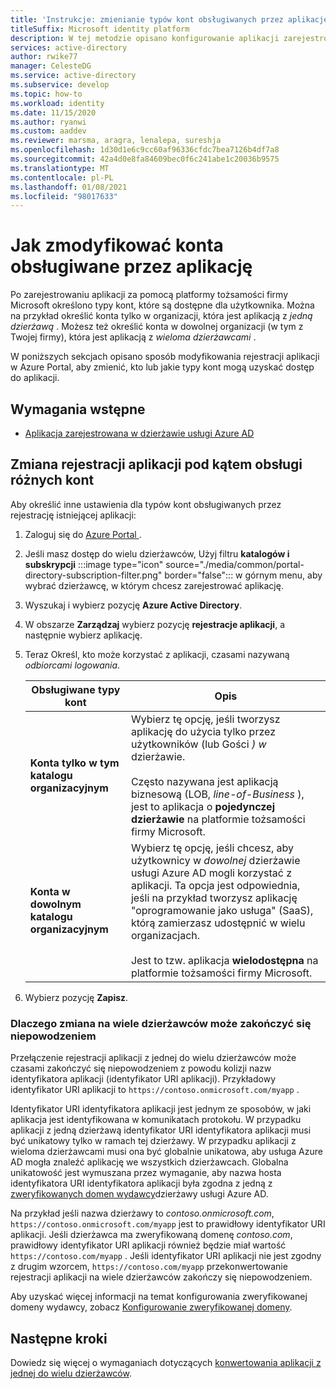 ```yaml
---
title: 'Instrukcje: zmienianie typów kont obsługiwanych przez aplikację | Azure'
titleSuffix: Microsoft identity platform
description: W tej metodzie opisano konfigurowanie aplikacji zarejestrowanej za pomocą platformy tożsamości firmy Microsoft w celu zmiany użytkownika lub konta, które mogą uzyskiwać dostęp do aplikacji.
services: active-directory
author: rwike77
manager: CelesteDG
ms.service: active-directory
ms.subservice: develop
ms.topic: how-to
ms.workload: identity
ms.date: 11/15/2020
ms.author: ryanwi
ms.custom: aaddev
ms.reviewer: marsma, aragra, lenalepa, sureshja
ms.openlocfilehash: 1d30d1e6c9cc60af96336cfdc7bea7126b4df7a8
ms.sourcegitcommit: 42a4d0e8fa84609bec0f6c241abe1c20036b9575
ms.translationtype: MT
ms.contentlocale: pl-PL
ms.lasthandoff: 01/08/2021
ms.locfileid: "98017633"
---
```

# <a name="how-to-modify-the-accounts-supported-by-an-application"></a>Jak zmodyfikować konta obsługiwane przez aplikację

Po zarejestrowaniu aplikacji za pomocą platformy tożsamości firmy Microsoft określono typy kont, które są dostępne dla użytkownika. Można na przykład określić konta tylko w organizacji, która jest aplikacją z *jedną dzierżawą* . Możesz też określić konta w dowolnej organizacji (w tym z Twojej firmy), która jest aplikacją z *wieloma dzierżawcami* .

W poniższych sekcjach opisano sposób modyfikowania rejestracji aplikacji w Azure Portal, aby zmienić, kto lub jakie typy kont mogą uzyskać dostęp do aplikacji.

## <a name="prerequisites"></a>Wymagania wstępne

* [Aplikacja zarejestrowana w dzierżawie usługi Azure AD](quickstart-register-app.md)

## <a name="change-the-application-registration-to-support-different-accounts"></a>Zmiana rejestracji aplikacji pod kątem obsługi różnych kont

Aby określić inne ustawienia dla typów kont obsługiwanych przez rejestrację istniejącej aplikacji:

1. Zaloguj się do <a href="https://portal.azure.com/" target="_blank">Azure Portal <span class="docon docon-navigate-external x-hidden-focus"></span> </a>.
1. Jeśli masz dostęp do wielu dzierżawców, Użyj filtru **katalogów i subskrypcji** :::image type="icon" source="./media/common/portal-directory-subscription-filter.png" border="false"::: w górnym menu, aby wybrać dzierżawcę, w którym chcesz zarejestrować aplikację.
1. Wyszukaj i wybierz pozycję **Azure Active Directory**.
1. W obszarze **Zarządzaj** wybierz pozycję **rejestracje aplikacji**, a następnie wybierz aplikację.
1. Teraz Określ, kto może korzystać z aplikacji, czasami nazywaną *odbiorcami logowania*.

    | Obsługiwane typy kont | Opis |
    |-------------------------|-------------|
    | **Konta tylko w tym katalogu organizacyjnym** | Wybierz tę opcję, jeśli tworzysz aplikację do użycia tylko przez użytkowników (lub Gości *) w* dzierżawie.<br><br>Często nazywana jest aplikacją biznesową (LOB, *line-of-Business* ), jest to aplikacja o **pojedynczej dzierżawie** na platformie tożsamości firmy Microsoft. |
    | **Konta w dowolnym katalogu organizacyjnym** | Wybierz tę opcję, jeśli chcesz, aby użytkownicy w *dowolnej* dzierżawie usługi Azure AD mogli korzystać z aplikacji. Ta opcja jest odpowiednia, jeśli na przykład tworzysz aplikację "oprogramowanie jako usługa" (SaaS), którą zamierzasz udostępnić w wielu organizacjach.<br><br>Jest to tzw. aplikacja **wielodostępna** na platformie tożsamości firmy Microsoft. |
1. Wybierz pozycję **Zapisz**.

### <a name="why-changing-to-multi-tenant-can-fail"></a>Dlaczego zmiana na wiele dzierżawców może zakończyć się niepowodzeniem

Przełączenie rejestracji aplikacji z jednej do wielu dzierżawców może czasami zakończyć się niepowodzeniem z powodu kolizji nazw identyfikatora aplikacji (identyfikator URI aplikacji). Przykładowy identyfikator URI aplikacji to `https://contoso.onmicrosoft.com/myapp` .

Identyfikator URI identyfikatora aplikacji jest jednym ze sposobów, w jaki aplikacja jest identyfikowana w komunikatach protokołu. W przypadku aplikacji z jedną dzierżawą identyfikator URI identyfikatora aplikacji musi być unikatowy tylko w ramach tej dzierżawy. W przypadku aplikacji z wieloma dzierżawcami musi ona być globalnie unikatowa, aby usługa Azure AD mogła znaleźć aplikację we wszystkich dzierżawcach. Globalna unikatowość jest wymuszana przez wymaganie, aby nazwa hosta identyfikatora URI identyfikatora aplikacji była zgodna z jedną z [zweryfikowanych domen wydawcy](howto-configure-publisher-domain.md)dzierżawy usługi Azure AD.

Na przykład jeśli nazwa dzierżawy to *contoso.onmicrosoft.com*, `https://contoso.onmicrosoft.com/myapp` jest to prawidłowy identyfikator URI aplikacji. Jeśli dzierżawca ma zweryfikowaną domenę *contoso.com*, prawidłowy identyfikator URI aplikacji również będzie miał wartość `https://contoso.com/myapp` . Jeśli identyfikator URI aplikacji nie jest zgodny z drugim wzorcem, `https://contoso.com/myapp` przekonwertowanie rejestracji aplikacji na wiele dzierżawców zakończy się niepowodzeniem.

Aby uzyskać więcej informacji na temat konfigurowania zweryfikowanej domeny wydawcy, zobacz [Konfigurowanie zweryfikowanej domeny](howto-configure-publisher-domain.md).

## <a name="next-steps"></a>Następne kroki

Dowiedz się więcej o wymaganiach dotyczących [konwertowania aplikacji z jednej do wielu dzierżawców](howto-convert-app-to-be-multi-tenant.md).
